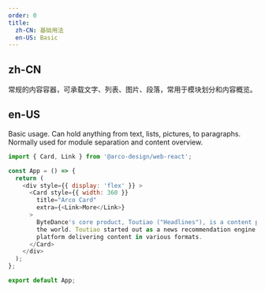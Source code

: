 ```yaml
---
order: 0
title: 
  zh-CN: 基础用法
  en-US: Basic
---
```


## zh-CN

常规的内容容器，可承载文字、列表、图片、段落，常用于模块划分和内容概览。

## en-US

Basic usage. Can hold anything from text, lists, pictures, to paragraphs. Normally used for module separation and content overview.

```js
import { Card, Link } from '@arco-design/web-react';

const App = () => {
  return (
    <div style={{ display: 'flex' }} >
      <Card style={{ width: 360 }}
        title="Arco Card"
        extra={<Link>More</Link>}
      >
        ByteDance's core product, Toutiao ("Headlines"), is a content platform in China and around
        the world. Toutiao started out as a news recommendation engine and gradually evolved into a
        platform delivering content in various formats.
      </Card>
    </div>
  );
};

export default App;
```
